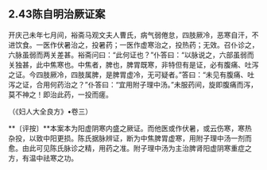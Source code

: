 ## 2.43陈自明治厥证案

开庆己未年七月间，裕斋马观文夫人曹氏，病气弱倦怠，四肢厥冷，恶寒自汗，不进饮食。一医作伏暑治之，投暑药；一医作虚寒治之，投热药；无效。召仆诊之，六脉虽弱而两关差甚。裕斋问曰：“此何证也？”仆答曰：“以脉说之，六部虽弱而关独甚，此中焦寒也。中焦者，脾也，脾胃既寒，非特但有是证，必有腹痛、吐泻之证。今四肢厥冷，四肢属脾，是脾胃虚冷，无可疑者。”答曰：“未见有腹痛、吐泻之证，合用何药治之？”仆答曰：“宜用附子理中汤。”未服药间，旋即腹痛而泻，莫不神之！即治此药，一投而瘥。

（《妇人大全良方》•卷三）

**〔评按〕**本案本为阳虚阴寒内盛之厥证。而他医或作伏暑，或云伤寒，寒热杂投，以致中阳更损。陈氏据脉辨证，断为中焦脾胃虚寒，用附子理中汤一剂而愈。由此可见陈氏脉诊之精，用药之准。附子理中汤为主治脾肾阳虚阴寒重症之方，有温中祛寒之功。
